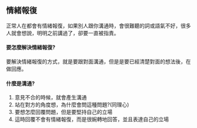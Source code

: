 ## 情緒報復

正常人在都會有情緒報復，如果別人跟你溝通時，會很難聽的詞或語氣不好，很多人就會想說，明明之前講過了，卻要一直被指責。

#### 要怎麼解決情緒報復?

要解決情緒報復的方式，就是要跟對面溝通，但是是要已經清楚對面的想法後，在做回應。

#### 什麼是溝通?

1. 意見不合的時候，就會產生溝通
2. 站在對方的角度想，為什麼會問這種問題?(同理心)
3. 要想怎麼回覆問題，但是要堅持自己的立場
4. 這時回覆不會有情緒報復，而是很婉轉地回答，並且表達自己的立場
